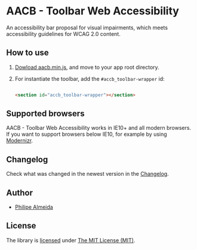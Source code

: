 # AACB - Toolbar Web Accessibility 

An accessibility bar proposal for visual impairments, which meets 
accessibility guidelines for WCAG 2.0 content.

## How to use


1. [Dowload aacb.min.js](https://github.com/philipe-almeida/aacb_toolbar/blob/master/aacb.min.js), and move to your app root directory.
2. For instantiate the toolbar, add the `#accb_toolbar-wrapper` id:

    ```html

    <section id="accb_toolbar-wrapper"></section>

    ```

## Supported browsers

AACB - Toolbar Web Accessibility works in IE10+ and all modern browsers. If you want to support browsers below IE10, for example by using [Modernizr](https://modernizr.com/).

## Changelog

Check what was changed in the newest version in the [Changelog](https://github.com/philipe-almeida/aacb_toolbar/master/CHANGELOG.md).

## Author

  - [Philipe Almeida](https://github.com/philipe-almeida)
  
  ## License

The library is [licensed](https://github.com/philipe-almeida/aacb_toolbar/master/LICENSE) under [The MIT License (MIT)](http://choosealicense.com/licenses/mit/).
